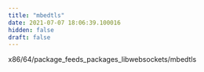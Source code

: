 ```yaml
---
title: "mbedtls"
date: 2021-07-07 18:06:39.100016
hidden: false
draft: false
---
```


x86/64/package_feeds_packages_libwebsockets/mbedtls

